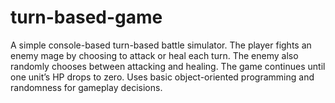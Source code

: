 # turn-based-game
A simple console-based turn-based battle simulator. The player fights an enemy mage by choosing to attack or heal each turn. The enemy also randomly chooses between attacking and healing. The game continues until one unit’s HP drops to zero. Uses basic object-oriented programming and randomness for gameplay decisions.
